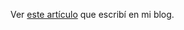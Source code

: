 Ver [este artículo](https://iagovar.com/javascript/objetos-javascript-vs-python-diccionarios) que escribí en mi blog.